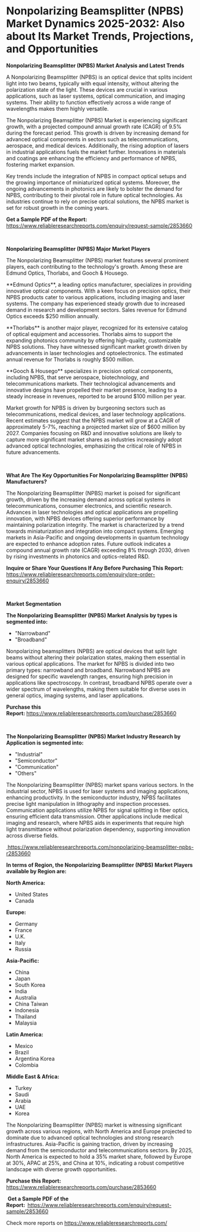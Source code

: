 <p><h1>Nonpolarizing Beamsplitter (NPBS) Market Dynamics 2025-2032: Also about Its Market Trends, Projections, and Opportunities</h1></p><p><strong>Nonpolarizing Beamsplitter (NPBS) Market Analysis and Latest Trends</strong></p>
<p><p>A Nonpolarizing Beamsplitter (NPBS) is an optical device that splits incident light into two beams, typically with equal intensity, without altering the polarization state of the light. These devices are crucial in various applications, such as laser systems, optical communication, and imaging systems. Their ability to function effectively across a wide range of wavelengths makes them highly versatile.</p><p>The Nonpolarizing Beamsplitter (NPBS) Market is experiencing significant growth, with a projected compound annual growth rate (CAGR) of 9.5% during the forecast period. This growth is driven by increasing demand for advanced optical components in sectors such as telecommunications, aerospace, and medical devices. Additionally, the rising adoption of lasers in industrial applications fuels the market further. Innovations in materials and coatings are enhancing the efficiency and performance of NPBS, fostering market expansion. </p><p>Key trends include the integration of NPBS in compact optical setups and the growing importance of miniaturized optical systems. Moreover, the ongoing advancements in photonics are likely to bolster the demand for NPBS, contributing to their pivotal role in future optical technologies. As industries continue to rely on precise optical solutions, the NPBS market is set for robust growth in the coming years.</p></p>
<p><strong>Get a Sample PDF of the Report:&nbsp;</strong> <a href="https://www.reliableresearchreports.com/enquiry/request-sample/2853660?utm_campaign=3012&utm_medium=2&utm_source=Github&utm_content=ia&utm_term=12032025&utm_id=nonpolarizing-beamsplitter-npbs">https://www.reliableresearchreports.com/enquiry/request-sample/2853660</a></p>
<p>&nbsp;</p>
<p><strong>Nonpolarizing Beamsplitter (NPBS) Major Market Players</strong></p>
<p><p>The Nonpolarizing Beamsplitter (NPBS) market features several prominent players, each contributing to the technology's growth. Among these are Edmund Optics, Thorlabs, and Gooch & Housego.</p><p>**Edmund Optics**, a leading optics manufacturer, specializes in providing innovative optical components. With a keen focus on precision optics, their NPBS products cater to various applications, including imaging and laser systems. The company has experienced steady growth due to increased demand in research and development sectors. Sales revenue for Edmund Optics exceeds $250 million annually.</p><p>**Thorlabs** is another major player, recognized for its extensive catalog of optical equipment and accessories. Thorlabs aims to support the expanding photonics community by offering high-quality, customizable NPBS solutions. They have witnessed significant market growth driven by advancements in laser technologies and optoelectronics. The estimated annual revenue for Thorlabs is roughly $500 million.</p><p>**Gooch & Housego** specializes in precision optical components, including NPBS, that serve aerospace, biotechnology, and telecommunications markets. Their technological advancements and innovative designs have propelled their market presence, leading to a steady increase in revenues, reported to be around $100 million per year.</p><p>Market growth for NPBS is driven by burgeoning sectors such as telecommunications, medical devices, and laser technology applications. Recent estimates suggest that the NPBS market will grow at a CAGR of approximately 5-7%, reaching a projected market size of $600 million by 2027. Companies focusing on R&D and innovative solutions are likely to capture more significant market shares as industries increasingly adopt advanced optical technologies, emphasizing the critical role of NPBS in future advancements.</p></p>
<p>&nbsp;</p>
<p><strong>What Are The Key Opportunities For Nonpolarizing Beamsplitter (NPBS) Manufacturers?</strong></p>
<p><p>The Nonpolarizing Beamsplitter (NPBS) market is poised for significant growth, driven by the increasing demand across optical systems in telecommunications, consumer electronics, and scientific research. Advances in laser technologies and optical applications are propelling innovation, with NPBS devices offering superior performance by maintaining polarization integrity. The market is characterized by a trend towards miniaturization and integration into compact systems. Emerging markets in Asia-Pacific and ongoing developments in quantum technology are expected to enhance adoption rates. Future outlook indicates a compound annual growth rate (CAGR) exceeding 8% through 2030, driven by rising investments in photonics and optics-related R&D.</p></p>
<p><strong>Inquire or Share Your Questions If Any Before Purchasing This Report:</strong> <a href="https://www.reliableresearchreports.com/enquiry/pre-order-enquiry/2853660?utm_campaign=3012&utm_medium=2&utm_source=Github&utm_content=ia&utm_term=12032025&utm_id=nonpolarizing-beamsplitter-npbs">https://www.reliableresearchreports.com/enquiry/pre-order-enquiry/2853660</a></p>
<p>&nbsp;</p>
<p><strong>Market Segmentation</strong></p>
<p><strong>The Nonpolarizing Beamsplitter (NPBS) Market Analysis by types is segmented into:</strong></p>
<p><ul><li>"Narrowband"</li><li>"Broadband"</li></ul></p>
<p><p>Nonpolarizing beamsplitters (NPBS) are optical devices that split light beams without altering their polarization states, making them essential in various optical applications. The market for NPBS is divided into two primary types: narrowband and broadband. Narrowband NPBS are designed for specific wavelength ranges, ensuring high precision in applications like spectroscopy. In contrast, broadband NPBS operate over a wider spectrum of wavelengths, making them suitable for diverse uses in general optics, imaging systems, and laser applications.</p></p>
<p><strong>Purchase this Report:&nbsp;</strong><a href="https://www.reliableresearchreports.com/purchase/2853660?utm_campaign=3012&utm_medium=2&utm_source=Github&utm_content=ia&utm_term=12032025&utm_id=nonpolarizing-beamsplitter-npbs">https://www.reliableresearchreports.com/purchase/2853660</a></p>
<p>&nbsp;</p>
<p><strong>The Nonpolarizing Beamsplitter (NPBS) Market Industry Research by Application is segmented into:</strong></p>
<p><ul><li>"Industrial"</li><li>"Semiconductor"</li><li>"Communication"</li><li>"Others"</li></ul></p>
<p><p>The Nonpolarizing Beamsplitter (NPBS) market spans various sectors. In the industrial sector, NPBS is used for laser systems and imaging applications, enhancing productivity. In the semiconductor industry, NPBS facilitates precise light manipulation in lithography and inspection processes. Communication applications utilize NPBS for signal splitting in fiber optics, ensuring efficient data transmission. Other applications include medical imaging and research, where NPBS aids in experiments that require high light transmittance without polarization dependency, supporting innovation across diverse fields.</p></p>
<p><a href="https://www.reliableresearchreports.com/nonpolarizing-beamsplitter-npbs-r2853660?utm_campaign=3012&utm_medium=2&utm_source=Github&utm_content=ia&utm_term=12032025&utm_id=nonpolarizing-beamsplitter-npbs">&nbsp;https://www.reliableresearchreports.com/nonpolarizing-beamsplitter-npbs-r2853660</a></p>
<p><strong>In terms of Region, the Nonpolarizing Beamsplitter (NPBS) Market Players available by Region are:</strong></p>
<p>
    <p> <strong> North America: </strong>
        <ul>
            <li>United States</li>
            <li>Canada</li>
        </ul>
        </p> 
    <p> <strong> Europe: </strong>
        <ul>
            <li>Germany</li>
            <li>France</li>
            <li>U.K.</li>
            <li>Italy</li>
            <li>Russia</li>
        </ul>
        </p> 
    <p> <strong> Asia-Pacific: </strong>
        <ul>
            <li>China</li>
            <li>Japan</li>
            <li>South Korea</li>
            <li>India</li>
            <li>Australia</li>
            <li>China Taiwan</li>
            <li>Indonesia</li>
            <li>Thailand</li>
            <li>Malaysia</li>
        </ul>
        </p> 
    <p> <strong> Latin America: </strong>
        <ul>
            <li>Mexico</li>
            <li>Brazil</li>
            <li>Argentina Korea</li>
            <li>Colombia</li>
        </ul>
        </p> 
    <p> <strong> Middle East & Africa: </strong>
        <ul>
            <li>Turkey</li>
            <li>Saudi</li>
            <li>Arabia</li>
            <li>UAE</li>
            <li>Korea</li>
        </ul>
    </p>
    </p>
<p><p>The Nonpolarizing Beamsplitter (NPBS) market is witnessing significant growth across various regions, with North America and Europe projected to dominate due to advanced optical technologies and strong research infrastructures. Asia-Pacific is gaining traction, driven by increasing demand from the semiconductor and telecommunications sectors. By 2025, North America is expected to hold a 35% market share, followed by Europe at 30%, APAC at 25%, and China at 10%, indicating a robust competitive landscape with diverse growth opportunities.</p></p>
<p><strong>Purchase this Report: </strong><a href="https://www.reliableresearchreports.com/purchase/2853660?utm_campaign=3012&utm_medium=2&utm_source=Github&utm_content=ia&utm_term=12032025&utm_id=nonpolarizing-beamsplitter-npbs">https://www.reliableresearchreports.com/purchase/2853660</a></p>
<p>&nbsp;<strong>Get a Sample PDF of the Report:&nbsp;&nbsp;</strong><a href="https://www.reliableresearchreports.com/enquiry/request-sample/2853660?utm_campaign=3012&utm_medium=2&utm_source=Github&utm_content=ia&utm_term=12032025&utm_id=nonpolarizing-beamsplitter-npbs">https://www.reliableresearchreports.com/enquiry/request-sample/2853660</a></p>
<p><strong></strong></p>
<p>Check more reports on <a href="https://www.reliableresearchreports.com/?utm_campaign=3012&utm_medium=2&utm_source=Github&utm_content=ia&utm_term=12032025&utm_id=nonpolarizing-beamsplitter-npbs">https://www.reliableresearchreports.com/</a></p>